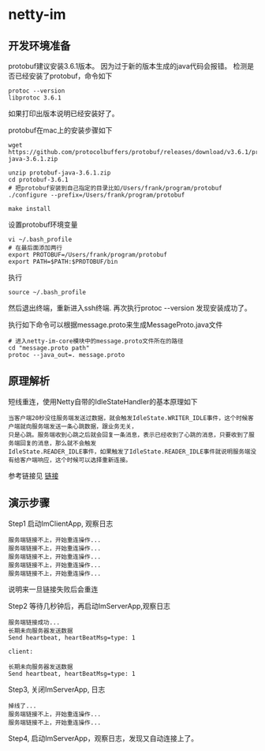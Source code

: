 # netty-im

## 开发环境准备
protobuf建议安装3.6.1版本。 因为过于新的版本生成的java代码会报错。
检测是否已经安装了protobuf，命令如下
```shell script
protoc --version
libprotoc 3.6.1
```
如果打印出版本说明已经安装好了。

protobuf在mac上的安装步骤如下
```text
wget https://github.com/protocolbuffers/protobuf/releases/download/v3.6.1/protobuf-java-3.6.1.zip

unzip protobuf-java-3.6.1.zip
cd protobuf-3.6.1
# 把protobuf安装到自己指定的目录比如/Users/frank/program/protobuf
./configure --prefix=/Users/frank/program/protobuf

make install

```
设置protobuf环境变量
```text
vi ~/.bash_profile
# 在最后面添加两行
export PROTOBUF=/Users/frank/program/protobuf
export PATH=$PATH:$PROTOBUF/bin
```
执行 
```shell script
source ~/.bash_profile
```
 然后退出终端，重新进入ssh终端. 再次执行protoc --version 发现安装成功了。

执行如下命令可以根据message.proto来生成MessageProto.java文件
```shell script
# 进入netty-im-core模块中的message.proto文件所在的路径
cd "message.proto path"
protoc --java_out=. message.proto

```

## 原理解析
短线重连，使用Netty自带的IdleStateHandler的基本原理如下
```text
当客户端20秒没往服务端发送过数据，就会触发IdleState.WRITER_IDLE事件，这个时候客户端就向服务端发送一条心跳数据，跟业务无关，
只是心跳。服务端收到心跳之后就会回复一条消息，表示已经收到了心跳的消息，只要收到了服务端回复的消息，那么就不会触发
IdleState.READER_IDLE事件，如果触发了IdleState.READER_IDLE事件就说明服务端没有给客户端响应，这个时候可以选择重新连接。
```

参考链接见 [链接](http://cxytiandi.com/blog/detail/18044)

## 演示步骤
Step1 启动ImClientApp,  观察日志
```text
服务端链接不上，开始重连操作...
服务端链接不上，开始重连操作...
服务端链接不上，开始重连操作...
服务端链接不上，开始重连操作...
服务端链接不上，开始重连操作...

```
说明来一旦链接失败后会重连

Step2 等待几秒钟后，再启动ImServerApp,观察日志
```text
服务端链接成功...
长期未向服务器发送数据
Send heartbeat, heartBeatMsg=type: 1

client:

长期未向服务器发送数据
Send heartbeat, heartBeatMsg=type: 1
```

Step3, 关闭ImServerApp, 日志
```text
掉线了...
服务端链接不上，开始重连操作...
服务端链接不上，开始重连操作...
```

Step4, 启动ImServerApp，观察日志，发现又自动连接上了。
